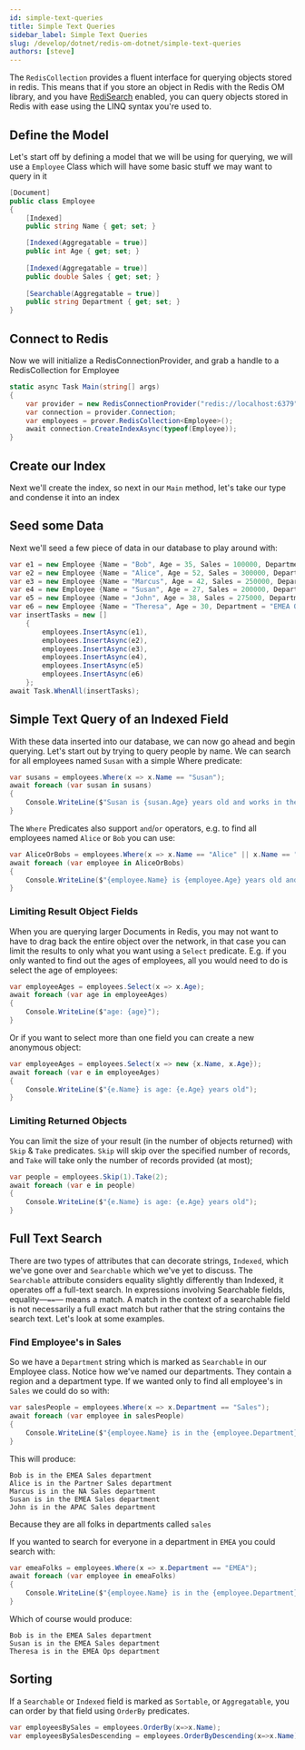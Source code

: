 ```yaml
---
id: simple-text-queries
title: Simple Text Queries
sidebar_label: Simple Text Queries
slug: /develop/dotnet/redis-om-dotnet/simple-text-queries
authors: [steve]
---
```


The `RedisCollection` provides a fluent interface for querying objects stored in redis. This means that if you store an object in Redis with the Redis OM library, and you have [RediSearch](https://oss.redis.com/redisearch/) enabled, you can query objects stored in Redis with ease using the LINQ syntax you're used to.

## Define the Model

Let's start off by defining a model that we will be using for querying, we will use a `Employee` Class which will have some basic stuff we may want to query in it

```csharp
[Document]
public class Employee
{
    [Indexed]
    public string Name { get; set; }

    [Indexed(Aggregatable = true)]
    public int Age { get; set; }
    
    [Indexed(Aggregatable = true)]
    public double Sales { get; set; }    
    
    [Searchable(Aggregatable = true)]
    public string Department { get; set; }
}
```

## Connect to Redis

Now we will initialize a RedisConnectionProvider, and grab a handle to a RedisCollection for Employee

```csharp
static async Task Main(string[] args)
{
    var provider = new RedisConnectionProvider("redis://localhost:6379");
    var connection = provider.Connection;
    var employees = prover.RedisCollection<Employee>();
    await connection.CreateIndexAsync(typeof(Employee));
}
```

## Create our Index

Next we'll create the index, so next in our `Main` method, let's take our type and condense it into an index

## Seed some Data

Next we'll seed a few piece of data in our database to play around with:

```csharp
var e1 = new Employee {Name = "Bob", Age = 35, Sales = 100000, Department = "EMEA Sales"};
var e2 = new Employee {Name = "Alice", Age = 52, Sales = 300000, Department = "Partner Sales"};
var e3 = new Employee {Name = "Marcus", Age = 42, Sales = 250000, Department = "NA Sales"};
var e4 = new Employee {Name = "Susan", Age = 27, Sales = 200000, Department = "EMEA Sales"};
var e5 = new Employee {Name = "John", Age = 38, Sales = 275000, Department = "APAC Sales"};
var e6 = new Employee {Name = "Theresa", Age = 30, Department = "EMEA Ops"};
var insertTasks = new []
    {
        employees.InsertAsync(e1),
        employees.InsertAsync(e2),
        employees.InsertAsync(e3),
        employees.InsertAsync(e4),
        employees.InsertAsync(e5)
        employees.InsertAsync(e6)
    };
await Task.WhenAll(insertTasks);
```

## Simple Text Query of an Indexed Field

With these data inserted into our database, we can now go ahead and begin querying. Let's start out by trying to query people by name. We can search for all employees named `Susan` with a simple Where predicate:

```csharp
var susans = employees.Where(x => x.Name == "Susan");
await foreach (var susan in susans)
{
    Console.WriteLine($"Susan is {susan.Age} years old and works in the {susan.Department} department ");
}
```

The `Where` Predicates also support `and`/`or` operators, e.g. to find all employees named `Alice` or `Bob` you can use:

```csharp
var AliceOrBobs = employees.Where(x => x.Name == "Alice" || x.Name == "Bob");
await foreach (var employee in AliceOrBobs)
{
    Console.WriteLine($"{employee.Name} is {employee.Age} years old and works in the {employee.Department} Department");
}
```

### Limiting Result Object Fields

When you are querying larger Documents in Redis, you may not want to have to drag back the entire object over the network, in that case you can limit the results to only what you want using a `Select` predicate. E.g. if you only wanted to find out the ages of employees, all you would need to do is select the age of employees:

```csharp
var employeeAges = employees.Select(x => x.Age);
await foreach (var age in employeeAges)
{
    Console.WriteLine($"age: {age}");
}
```

Or if you want to select more than one field you can create a new anonymous object:

```csharp
var employeeAges = employees.Select(x => new {x.Name, x.Age});
await foreach (var e in employeeAges)
{
    Console.WriteLine($"{e.Name} is age: {e.Age} years old");
}
```

### Limiting Returned Objects

You can limit the size of your result (in the number of objects returned) with `Skip` & `Take` predicates. `Skip` will skip over the specified number of records, and `Take` will take only the number of records provided (at most);

```csharp
var people = employees.Skip(1).Take(2);
await foreach (var e in people)
{
    Console.WriteLine($"{e.Name} is age: {e.Age} years old");
}
```

## Full Text Search

There are two types of attributes that can decorate strings, `Indexed`, which we've gone over and `Searchable` which we've yet to discuss. The `Searchable` attribute considers equality slightly differently than Indexed, it operates off a full-text search. In expressions involving Searchable fields, equality—`==`— means a match. A match in the context of a searchable field is not necessarily a full exact match but rather that the string contains the search text. Let's look at some examples.

### Find Employee's in Sales

So we have a `Department` string which is marked as `Searchable` in our Employee class. Notice how we've named our departments. They contain a region and a department type. If we wanted only to find all employee's in `Sales` we could do so with:

```csharp
var salesPeople = employees.Where(x => x.Department == "Sales");
await foreach (var employee in salesPeople)
{
    Console.WriteLine($"{employee.Name} is in the {employee.Department} department");
}
```

This will produce:

```text
Bob is in the EMEA Sales department
Alice is in the Partner Sales department
Marcus is in the NA Sales department
Susan is in the EMEA Sales department
John is in the APAC Sales department
```

Because they are all folks in departments called `sales`

If you wanted to search for everyone in a department in `EMEA` you could search with:

```csharp
var emeaFolks = employees.Where(x => x.Department == "EMEA");
await foreach (var employee in emeaFolks)
{
    Console.WriteLine($"{employee.Name} is in the {employee.Department} department");
}
```

Which of course would produce:

```text
Bob is in the EMEA Sales department
Susan is in the EMEA Sales department
Theresa is in the EMEA Ops department
```

## Sorting

If a `Searchable` or `Indexed` field is marked as `Sortable`, or `Aggregatable`, you can order by that field using `OrderBy` predicates.

```csharp
var employeesBySales = employees.OrderBy(x=>x.Name);
var employeesBySalesDescending = employees.OrderByDescending(x=>x.Name);
```